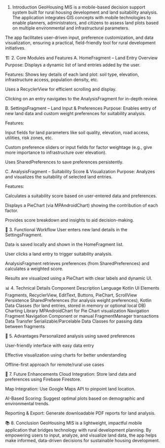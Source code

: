 1. Introduction
GeoHousing MIS is a mobile-based decision support system built for rural housing development and land suitability analysis. The application integrates GIS concepts with mobile technologies to enable planners, administrators, and citizens to assess land plots based on multiple environmental and infrastructural parameters.

The app facilitates user-driven input, preference customization, and data visualization, ensuring a practical, field-friendly tool for rural development initiatives.

🏗️ 2. Core Modules and Features
A. HomeFragment – Land Entry Overview
Purpose: Displays a dynamic list of land entries added by the user.

Features:
Shows key details of each land plot: soil type, elevation, infrastructure access, population density, etc.

Uses a RecyclerView for efficient scrolling and display.

Clicking on an entry navigates to the AnalysisFragment for in-depth review.

B. SettingsFragment – Land Input & Preferences
Purpose: Enables entry of new land data and custom weight preferences for suitability analysis.

Features:

Input fields for land parameters like soil quality, elevation, road access, utilities, risk zones, etc.

Custom preference sliders or input fields for factor weightage (e.g., give more importance to infrastructure over elevation).

Uses SharedPreferences to save preferences persistently.

C. AnalysisFragment – Suitability Score & Visualization
Purpose: Analyzes and visualizes the suitability of selected land entries.

Features:

Calculates a suitability score based on user-entered data and preferences.

Displays a PieChart (via MPAndroidChart) showing the contribution of each factor.

Provides score breakdown and insights to aid decision-making.

🧠 3. Functional Workflow
User enters new land details in the SettingsFragment.

Data is saved locally and shown in the HomeFragment list.

User clicks a land entry to trigger suitability analysis.

AnalysisFragment retrieves preferences (from SharedPreferences) and calculates a weighted score.

Results are visualized using a PieChart with clear labels and dynamic UI.

📊 4. Technical Details
Component	Description
Language	Kotlin
UI Elements	Fragments, RecyclerView, EditText, Buttons, PieChart, ScrollView
Persistence	SharedPreferences (for analysis weight preferences), Kotlin Data Classes (for land entries, stored in memory or optional local DB)
Charting Library	MPAndroidChart for Pie Chart visualization
Navigation	Fragment Navigation Component or manual FragmentManager transactions
Data Transfer	Serializable/Parcelable Data Classes for passing data between fragments


📌 5. Advantages
Personalized analysis using saved preferences

User-friendly interface with easy data entry

Effective visualization using charts for better understanding

Offline-first approach for remote/rural use cases

🚀 7. Future Enhancements
Cloud Integration: Store land data and preferences using Firebase Firestore.

Map Integration: Use Google Maps API to pinpoint land location.

AI-Based Scoring: Suggest optimal plots based on demographic and environmental trends.

Reporting & Export: Generate downloadable PDF reports for land analysis.

📚 8. Conclusion
GeoHousing MIS is a lightweight, impactful mobile application that bridges technology with rural development planning. By empowering users to input, analyze, and visualize land data, the app helps make informed, data-driven decisions for sustainable housing development.

